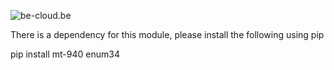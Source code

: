 ![be-cloud.be](http://www.be-cloud.be/images/logo-226x110.png)

There is a dependency for this module, please install the following using pip

pip install mt-940 enum34
